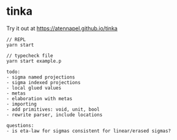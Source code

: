 # tinka

Try it out at https://atennapel.github.io/tinka

```
// REPL
yarn start

// typecheck file
yarn start example.p
```

```
todo:
- sigma named projections
- sigma indexed projections
- local glued values
- metas
- elaboration with metas
- importing
- add primitives: void, unit, bool
- rewrite parser, include locations
```

```
questions:
- is eta-law for sigmas consistent for linear/erased sigmas?
```
